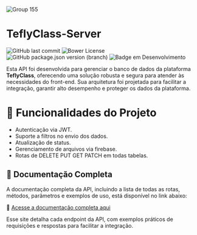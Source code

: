 ![Group 155](https://github.com/user-attachments/assets/d7dda9c7-82f1-4ed3-8df4-b63a1be360a9)

# TeflyClass-Server

![GitHub last commit](https://img.shields.io/github/last-commit/GustavoSweb/TeflyClass-Server)  ![Bower License](https://img.shields.io/bower/l/bootstrap)  ![GitHub package.json version (branch)](https://img.shields.io/github/package-json/v/GustavoSweb/TeflyClass-Server/main)  ![Badge em Desenvolvimento](http://img.shields.io/static/v1?label=status&message=em%20desenvolvimento&color=GREEN&style=flat)

Esta API foi desenvolvida para gerenciar o banco de dados da plataforma **TeflyClass**, oferecendo uma solução robusta e segura para atender às necessidades do front-end. Sua arquitetura foi projetada para facilitar a integração, garantir alto desempenho e proteger os dados da plataforma.

# :hammer: Funcionalidades do Projeto

- Autenticação via JWT.
- Suporte a filtros no envio dos dados.
- Atualização de status.
- Gerenciamento de arquivos via firebase.
- Rotas de DELETE PUT GET PATCH em todas tabelas. 

## :bookmark_tabs: Documentação Completa

A documentação completa da API, incluindo a lista de todas as rotas, métodos, parâmetros e exemplos de uso, está disponível no link abaixo:

📄 [Acesse a documentação completa aqui](https:/logologo)

Esse site detalha cada endpoint da API, com exemplos práticos de requisições e respostas para facilitar a integração.
